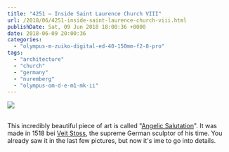 ```yaml
---
title: "4251 – Inside Saint Laurence Church VIII"
url: /2018/06/4251-inside-saint-laurence-church-viii.html
publishDate: Sat, 09 Jun 2018 18:00:36 +0000
date: 2018-06-09 20:00:36
categories: 
  - "olympus-m-zuiko-digital-ed-40-150mm-f2-8-pro"
tags: 
  - "architecture"
  - "church"
  - "germany"
  - "nuremberg"
  - "olympus-om-d-e-m1-mk-ii"
---
```

<div class="container">
<div class="center"><a target="_blank" href="https://d25zfm9zpd7gm5.cloudfront.net/1200x1200/2017/20170620_131754_lr.jpg"><img class="webfeedsFeaturedVisual" src="https://d25zfm9zpd7gm5.cloudfront.net/0600x0600/2017/20170620_131754_lr.jpg" /></a></div>
</div>
<br />

This incredibly beautiful piece of art is called "<a href="https://en.wikipedia.org/wiki/Angelic_Salutation_(Stoss)" rel="noopener" target="_blank">Angelic Salutation</a>". It was made in 1518 bei <a href="https://en.wikipedia.org/wiki/Veit_Stoss" rel="noopener" target="_blank">Veit Stoss</a>, the supreme German sculptor of his time. You already saw it in the last few pictures, but now it's ime to go into details.

